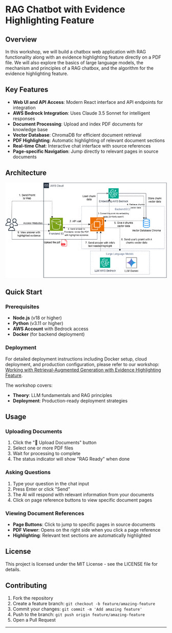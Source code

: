 # RAG Chatbot with Evidence Highlighting Feature

## Overview
In this workshop, we will build a chatbox web application with RAG functionality along with an evidence highlighting feature directly on a PDF file. We will also explore the basics of large language models, the mechanism and principles of a RAG chatbox, and the algorithm for the evidence highlighting feature.

## Key Features

- **Web UI and API Access**: Modern React interface and API endpoints for integration
- **AWS Bedrock Integration**: Uses Claude 3.5 Sonnet for intelligent responses
- **Document Processing**: Upload and index PDF documents for knowledge base
- **Vector Database**: ChromaDB for efficient document retrieval
- **PDF Highlighting**: Automatic highlighting of relevant document sections
- **Real-time Chat**: Interactive chat interface with source references
- **Page-specific Navigation**: Jump directly to relevant pages in source documents

## Architecture
![](./public/architecture.png)

## Quick Start

### Prerequisites
- **Node.js** (v18 or higher)
- **Python** (v3.11 or higher)
- **AWS Account** with Bedrock access
- **Docker** (for backend deployment)

### Deployment

For detailed deployment instructions including Docker setup, cloud deployment, and production configuration, please refer to our workshop: [Working with Retrieval-Augmented Generation with Evidence Highlighting Feature](https://markx04.github.io/rag-chatbot-workshop/).

The workshop covers:
- **Theory**: LLM fundamentals and RAG principles
- **Deployment**: Production-ready deployment strategies

## Usage

### Uploading Documents

1. Click the "📁 Upload Documents" button
2. Select one or more PDF files
3. Wait for processing to complete
4. The status indicator will show "RAG Ready" when done

### Asking Questions

1. Type your question in the chat input
2. Press Enter or click "Send"
3. The AI will respond with relevant information from your documents
4. Click on page reference buttons to view specific document pages

### Viewing Document References

- **Page Buttons**: Click to jump to specific pages in source documents
- **PDF Viewer**: Opens on the right side when you click a page reference
- **Highlighting**: Relevant text sections are automatically highlighted

## License

This project is licensed under the MIT License - see the LICENSE file for details.

## Contributing

1. Fork the repository
2. Create a feature branch: `git checkout -b feature/amazing-feature`
3. Commit your changes: `git commit -m 'Add amazing feature'`
4. Push to the branch: `git push origin feature/amazing-feature`
5. Open a Pull Request

---
